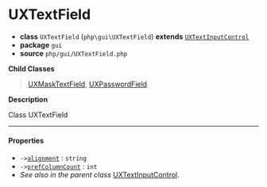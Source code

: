 # UXTextField

- **class** `UXTextField` (`php\gui\UXTextField`) **extends** [`UXTextInputControl`](https://github.com/jphp-group/jphp-gui-ext/blob/master/jphp-gui-ext/api-docs/classes/php/gui/UXTextInputControl.md)
- **package** `gui`
- **source** `php/gui/UXTextField.php`

**Child Classes**

> [UXMaskTextField](https://github.com/jphp-group/jphp-gui-ext/blob/master/jphp-gui-ext/api-docs/classes/php/gui/UXMaskTextField.md), [UXPasswordField](https://github.com/jphp-group/jphp-gui-ext/blob/master/jphp-gui-ext/api-docs/classes/php/gui/UXPasswordField.md)

**Description**

Class UXTextField

---

#### Properties

- `->`[`alignment`](#prop-alignment) : `string`
- `->`[`prefColumnCount`](#prop-prefcolumncount) : `int`
- *See also in the parent class* [UXTextInputControl](https://github.com/jphp-group/jphp-gui-ext/blob/master/jphp-gui-ext/api-docs/classes/php/gui/UXTextInputControl.md).